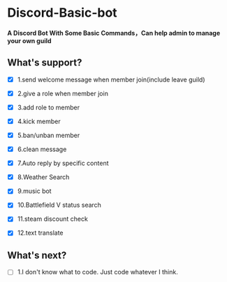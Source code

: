 # Discord-Basic-bot

**A Discord Bot With Some Basic Commands，Can help admin to manage your own guild**

## What's support?

- [x] 1.send welcome message when member join(include leave guild) 

- [x] 2.give a role when member join 

- [x] 3.add role to member 

- [x] 4.kick member 

- [x] 5.ban/unban member 

- [x] 6.clean message

- [x] 7.Auto reply by specific content

- [x] 8.Weather Search

- [x] 9.music bot

- [x] 10.Battlefield V status search

- [x] 11.steam discount check

- [x] 12.text translate
## What's next?

- [ ] 1.I don't know what to code. Just code whatever I think.
